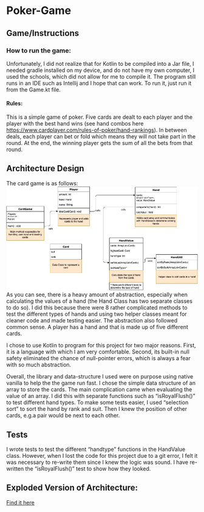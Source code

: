 # Poker-Game
## Game/Instructions
### How to run the game:
Unfortunately, I did not realize that for Kotlin to be compiled into a Jar file, I needed gradle installed on my device, and do not have my own computer, I used the schools, which did not allow for me to compile it. The program still runs in an IDE such as Intellij and I hope that can work. To run it, just run it from the Game.kt file. 
#### Rules:
This is a simple game of poker. Five cards are dealt to each player and the player with the best hand wins (see hand combos here https://www.cardplayer.com/rules-of-poker/hand-rankings). In between deals, each player can bet or fold which means they will not take part in the round. At the end, the winning player gets the sum of all the bets from that round.
## Architecture Design
The card game is as follows:
![Architecture](https://github.com/alexander-manes/Poker-Game/blob/master/Architecture.jpg)
As you can see, there is a heavy amount of abstraction, especially when calculating the values of a hand (the Hand Class has two separate classes to do so). I did this because there were 8 rather complicated methods to test the different types of hands and using two helper classes meant for cleaner code and made testing easier. The abstraction also followed common sense. A player has a hand and that is made up of five different cards.

I chose to use Kotlin to program for this project for two major reasons. First, it is a language with which I am very comfortable. Second, its built-in null safety eliminated the chance of null-pointer errors, which is always a fear with so much abstraction.

Overall, the library and data-structure I used were on purpose using native vanilla to help the the game run fast. I chose the simple data structure of an array to store the cards. The main complication came when evaluating the value of an array. I did this with separate functions such as “isRoyalFlush()” to test different hand types. To make some tests easier, I used “selection sort” to sort the hand by rank and suit. Then I knew the position of other cards, e.g.a pair would be next to each other. 

## Tests
I wrote tests to test the different “handtype” functions in the HandValue class. However, when I lost the code for this project due to a git error, I felt it was necessary to re-write them since I knew the logic was sound. I have re-written the “isRoyalFlush()” test to show how they looked.


## Exploded Version of Architecture:
[Find it here](https://www.draw.io/?lightbox=1&highlight=0000ff&edit=_blank&layers=1&nav=1&title=Untitled%20Diagram.drawio#R7Vxbb6M4FP41kTojdcQlEPLYtDPTlTq7o7Y7O7tvLjgJW4Mj4zTN%2FPo9BpsE7KT0AklXVFWLD8bYPt%2B52mbgniePXxlazL%2FRCJOBY0WPA%2Fdi4Di2PXLgn6CsC4pvWQVhxuKoIG0RbuJfWD6pqMs4wpmkFSROKeHxokoMaZrikFdoiDG6qlabUhJVCAs0wxrhJkREp%2F4VR3yuxqWGIW5c4ng2l68OPHnjDoX3M0aXqXzfwHGn%2BU9xO0GqLVk%2Fm6OIrrZI7ueBe84o5cVV8niOiZjb6rR92XG37DfDKW%2FywCgY%2B7btjaeWj8cBDk7tUdHEAyJLORnniEVfUYJlj%2FlazVK2ihOCUihN5jwhQLThckpTfiMriTIi8SyF6xC6hBkQHjDjMcz1mbzB6QKo4Twm0RVa06XoeMZhIlVpMqcs%2FgXNIvUOuM24hI3jV2rciCeBbAGV4QzqfFezYZekK5RxWSekhKBFFt%2BVHU4Qm8XphHJOE1lJjfRLTMg5JZTlE6BYC60KjuNI1VZMLdpP4lBeE3SHyaSEiGoppfkcZpzRe7zVvJX%2FlHcUEvNJ3uqIfFzM%2BxeUxETI3A%2FMIpQixY5ipmxHlk3v0JEjwSTYhR%2B3SBJJXzFNMGdrqFLKvUS1lHp7NC7Kqy0ZGss68y3xKfUFknI7K9veYBcuJHwbQrkcwAbK3wlaYwYvOQP6GWNofRUDEurAhvHyKqirvFEzrjNBgZ3gKd8J9WyBwjidXeV1LoYbyrWcEkFazWOOb4Au%2BrQCNQs0Cu1NSQ6teRxFOM2hxxFHBXoFHxc0Tnk%2Bjd4EfmG2z61P3sCDcZ1D2d6U4VdUZwCHFMaH4pzxGERjhYV4GCCxW108DRIJChDXRphQ9d4WEq4OCaFqz35LexR0iQLPOSAK7LGGAo35JK7btUZK%2BAnOJ8AvgjesvhVIuDi1NTi4OhxcA5tzg%2FKdZjGPqWifFXVr7D8Ih0dBMw4HbYi57sQkMOyTD0ArdP8DhYcdHyVCoNK7bFFOQ68AOoFH0KEZSNf%2F%2FPHbis2uWPKvPw6vf%2Ffuv536GkS%2BwdCFj475nAI4LHAVFzAluWcoYggmuobSCFTDDC6XGRaUOF2AjwodTMUzEUbydghec6ZBquoompi7hbb97uK07otiPwxNbmQ0Gt%2FtcPHegJG23VCV%2B1YLku5aO3y8Pljpg5W9wYo7qgYrgaXD2DfFKuM2LJarxyoogWnnhbnq3dPXWKdSSbwqSDGBoRX31HU0LAizUyDhMrczPhFDvwMt5882k9CDoxNwmGKXtsBhdF308CUV6bkcHzec5f5Hj4fO8GCKdLpTFkEfy7bOYdsaNmNxK66BLu4iyhBZ%2BRPx58N2RNuLfXegMAU%2BndoBPctxjRcQM2AxbzBeGQjJ0BRFIh5VcanFqfgzxzKofXeR6gsY5jZU1K1EqkM99XxpmvcjiVNHfZx6HHHqyK%2FFqa4G4nLZvBqnjnejWL7tGoccpbM8v6VeN3zydU10HCIAyxRxPBE8yTTJKcf5QmEaasJU6LVyYY%2FIlT2Z4s3jJWEtS0ofN73OYJb6rHlQPWqG3Fb85KGnIUZeqqj6R17sAdEdILyGqqwVQHh6xq0PnN6aw4YNIEYOtxE3qTTNto2gCQyQ41t6IiR%2BsxzY51e7xUVwSFPg6Z44cCeU%2Bl8i4kcfTncLCdvu0BoYw2n1su0IjZIyaB7kW0vRugyoQZskyxTYyHGW9xu6XXElihg7wuAKJ8KSiDppWiwPi5j7%2FS0Pv4CtbkMT0ErQ7emr%2FLtdvSOJvPsV4iOJvH23Ggq7pvzRyKihnDawrKf7ajFvH%2FK2a9RKbfKqdWQzYtoAjL40NIdXwnBzVOSwKfDRI6IzRJgWj7tDhL6UJPyQ2%2FUC93HQIdBgWjruDA2%2BnkTVmN9nQF7JYePSsYnFbaRAfD3pmWGee78njR2GD71G6BIvplXltlSCMQx2dLUQZ1WQXCqjUQHKxx4oXQKleTTSElAUUitHRUm4JDIhUmwu4DlOLDodqI0G1pRBJAr%2F4gc8eK8b5V%2FAML%2BhJXiLTIhZsnVz8PF2jhnOU1vibyDyVTHMUD5yYB4AuNwssp3I2sXbXgF0F1s6DfHktuI86qGEMZbsk2p9Uq1y7KKeVPP1%2FLD53MWwDRiP9Jx%2Ftoz7IPjliqxUDO%2FjsMVI3wbAUHrfA6BDABz8QIWtrwhfwAyK%2FChBWekAMbW7VvRhoFYF35nj%2Bnz2ND3f4LeRwgj0IENEn3%2FymPS%2BRu9r7PU1ApX%2FkkAeOrqiMe%2BdbcXXGOumJgNVO1lfg8Hp83Fd2KZSm7zGOelup9JYT8UViLkBH7VHzHEixuDNdLyPSUfNJSaL%2FChQuO3PCCxtEnBW%2FvULtCuVc%2Bx%2BzfMZZfBrzDuT3sCvMTNK4xNIEtFzoTiNzsRHDaF0R6jwJiZAErZfTvfWzONohpW3A%2Byd0xlNEfm8oTaTYPwY85%2BqSbj%2BW%2FAdpKooXTxKGOSFtSzstNgZXbIQ7%2BCbOhUAHtQM72Ku2kQmRtfE8p9an%2FzxULbMMEFc5Jq3%2B7TnVMx3oWA2bTm1Azhljk01UQxPPrWBhNaQWztaU34lRTVUTIHW0JnadSirSQW4s8P1FIvahb2zX%2FX6cslyA%2B2iB7WnVXfodJphPqgLw%2FNO%2BBjlw3TI51jkI4Wh%2FVRSIApbEiKKGxHJS0pGupMrJTJ75UqdozqEXHnjmjioo2bPlatR7UsuzrDW0BvJlefX5cTb2696fVt%2BffDgcmXr60D%2FG8GyWhcs5d%2FtFSwVeR5EsIIaTt3RCwUrqMbPtjf85LUiWuX3oWu6YFfP6vWH%2FrGIlr7hfJnh45CszkyPAv9eCVH%2B%2BpMS8kppqFsHe%2FxCMxOoXd0Kc1Y77ltg78X20%2FWHdtuyAMXNJ8qL6pvvwLuf%2FwM%3D)

